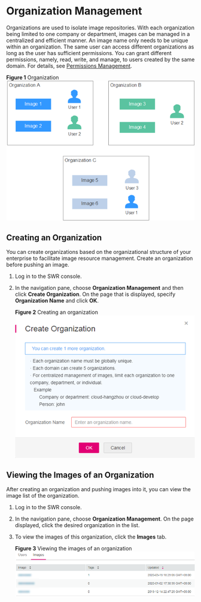 # Organization Management<a name="swr_01_0014"></a>

Organizations are used to isolate image repositories. With each organization being limited to one company or department, images can be managed in a centralized and efficient manner. An image name only needs to be unique within an organization. The same user can access different organizations as long as the user has sufficient permissions. You can grant different permissions, namely, read, write, and manage, to users created by the same domain. For details, see  [Permissions Management](permissions-management.md).

**Figure  1**  Organization<a name="fig151556518018"></a>  
![](figures/organization.png "organization")

## Creating an Organization<a name="section12921632181415"></a>

You can create organizations based on the organizational structure of your enterprise to facilitate image resource management. Create an organization before pushing an image.

1.  Log in to the SWR console.
2.  In the navigation pane, choose  **Organization Management**  and then click  **Create Organization**. On the page that is displayed, specify  **Organization Name**  and click  **OK**.

    **Figure  2**  Creating an organization<a name="en-us_topic_0083723847_fig9450185545410"></a>  
    ![](figures/creating-an-organization.png "creating-an-organization")


## Viewing the Images of an Organization<a name="section119666311518"></a>

After creating an organization and pushing images into it, you can view the image list of the organization.

1.  Log in to the SWR console.
2.  In the navigation pane, choose  **Organization Management**. On the page displayed, click the desired organization in the list.
3.  To view the images of this organization, click the  **Images**  tab.

    **Figure  3**  Viewing the images of an organization<a name="fig19136366358"></a>  
    ![](figures/viewing-the-images-of-an-organization.png "viewing-the-images-of-an-organization")


